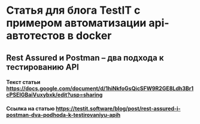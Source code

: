 # Статья для блога TestIT с примером автоматизации api-автотестов в docker

## Rest Assured и Postman – два подхода к тестированию API

#### Текст статьи https://docs.google.com/document/d/1hiNkfoGsQicSFW9R2GE8Ldh3Br1cPSEIGBaiVuxybxk/edit?usp=sharing

#### Ссылка на статью https://testit.software/blog/post/rest-assured-i-postman-dva-podhoda-k-testirovaniyu-apih